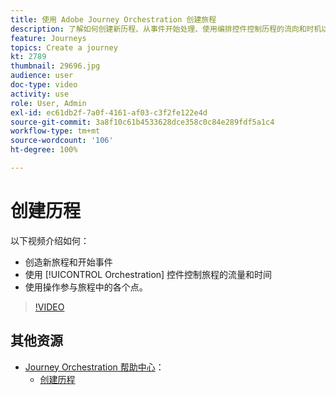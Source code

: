 ```yaml
---
title: 使用 Adobe Journey Orchestration 创建旅程
description: 了解如何创建新历程、从事件开始处理、使用编排控件控制历程的流向和时机以及使用操作参与历程中的各个阶段。
feature: Journeys
topics: Create a journey
kt: 2789
thumbnail: 29696.jpg
audience: user
doc-type: video
activity: use
role: User, Admin
exl-id: ec61db2f-7a0f-4161-af03-c3f2fe122e4d
source-git-commit: 3a8f10c61b4533628dce358c0c84e289fdf5a1c4
workflow-type: tm+mt
source-wordcount: '106'
ht-degree: 100%

---
```


# 创建历程

以下视频介绍如何：

* 创造新旅程和开始事件
* 使用 [!UICONTROL Orchestration] 控件控制旅程的流量和时间
* 使用操作参与旅程中的各个点。

>[!VIDEO](https://video.tv.adobe.com/v/29696?quality=12)

## 其他资源

* [Journey Orchestration 帮助中心](https://docs.adobe.com/content/help/zh-Hans/journeys/using/journey-orchestration-home.html)：
   * [创建历程](https://docs.adobe.com/content/help/zh-Hans/journeys/using/building-journeys/about-journey-building/journey.html)
